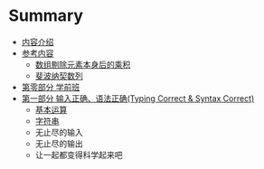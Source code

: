 # Summary

* [内容介绍](README.md)
* [参考内容](reference.md)
   * [数组剔除元素本身后的乘积](LintCode-Python-Solution/ProductOfArrayExcludeItself.md)
   * [斐波纳契数列]()
* [第零部分 学前班](chapter0/chapter0content.md)
* [第一部分 输入正确、语法正确(Typing Correct & Syntax Correct)](chapter1/README.md)
   * [基本运算](chapter1/calculate_1.md)
   * [字符串](chapter1/string_1.md)
   * 无止尽的输入
   * 无止尽的输出
   * 让一起都变得科学起来吧

